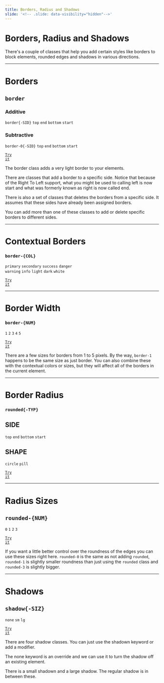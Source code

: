 ```yaml
---
title: Borders, Radius and Shadows
slide: '<!-- .slide: data-visibility="hidden"-->'
---
```


<!-- .slide: data-state="layout-title" class="bg-dark"-->

# Borders, Radius and Shadows

> >

There's a couple of classes that help you add certain styles like borders to block elements, rounded edges and shadows in various directions.

---

<!-- .slide: data-state="layout-code-list" -->

# Borders

## `border`

### Additive

`border{-SID}`
`top` `end` `bottom` `start`

### Subtractive

`border-0{-SID}`
`top` `end` `bottom` `start`

<a href="https://codepen.io/planetoftheweb/pen/XWpawZE" target="_blank"><code class="code-royal">Try it</code></a>

> >

The border class adds a very light border to your elements.

There are classes that add a border to a specific side. Notice that because of the Right To Left support, what you might be used to calling left is now start and what was formerly known as right is now called end.

There is also a set of classes that deletes the borders from a specific side. It assumes that these sides have already been assigned borders.

You can add more than one of these classes to add or delete specific borders to different sides.

---

<!-- .slide: data-state="layout-code-list" -->

# Contextual Borders

### `border-{COL}`

`primary` `secondary` `success` `danger`<br>`warning` `info` `light` `dark` `white`

<a href="https://codepen.io/planetoftheweb/pen/abpyrja" target="_blank"><code class="code-royal">Try it</code></a>

> >

---

<!-- .slide: data-state="layout-code-list" -->

# Border Width

### `border-{NUM}`

`1` `2` `3` `4` `5`

<a href="https://codepen.io/planetoftheweb/pen/xxgLemL" target="_blank"><code class="code-royal">Try it</code></a>

> >

There are a few sizes for borders from 1 to 5 pixels. By the way, `border-1` happens to be the same size as just border. You can also combine these with the contextual colors or sizes, but they will affect all of the borders in the current element.

---

<!-- .slide: data-state="layout-code-list" -->

# Border Radius

### `rounded{-TYP}`

## SIDE

`top` `end` `bottom` `start`

## SHAPE

`circle` `pill`

<a href="https://codepen.io/planetoftheweb/pen/gOgxJNr" target="_blank"><code class="code-royal">Try it</code></a>

> >

---

<!-- .slide: data-state="layout-code-list" -->

# Radius Sizes

## `rounded-{NUM}`

`0` `1` `2` `3`

<a href="https://codepen.io/planetoftheweb/pen/YzNxoKz" target="_blank"><code class="code-royal">Try it</code></a>

> >

If you want a little better control over the roundness of the edges you can use these sizes right here. `rounded-0` is the same as not adding `rounded`, `rounded-1` is slightly smaller roundness than just using the `rounded` class and `rounded-3` is slightly bigger.

---

<!-- .slide: data-state="layout-code-list" -->

# Shadows

## `shadow{-SIZ}`

`none` `sm` `lg`

<a href="https://codepen.io/planetoftheweb/pen/xxgLemL" target="_blank"><code class="code-royal">Try it</code></a>

> >

There are four shadow classes. You can just use the shadown keyword or add a modifier.

The none keyword is an override and we can use it to turn the shadow off an existing element.

There is a small shadown and a large shadow. The regular shadow is in between these.
